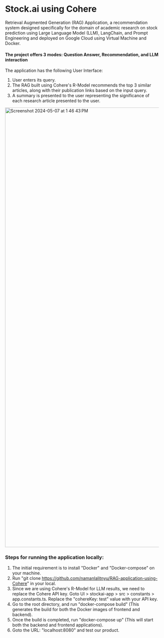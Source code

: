 # Stock.ai using Cohere
Retrieval Augmented Generation (RAG) Application, a recommendation system designed specifically for the domain of academic research on stock prediction using Large Language Model (LLM), LangChain, and Prompt Engineering and deployed on Google Cloud using Virtual Machine and Docker.

#### The project offers 3 modes: Question Answer, Recommendation, and LLM interaction
The application has the following User Interface:
1. User enters its query.
2. The RAG built using Cohere's R-Model recommends the top 3 similar articles, along with their publication links based on the input query.
3. A summary is presented to the user representing the significance of each research article presented to the user.

<img width="1440" alt="Screenshot 2024-05-07 at 1 46 43 PM" src="https://github.com/namanlalitnyu/Stockmarket.ai/assets/149608140/1d5cb5a8-7090-4551-b56b-d2ab5836bc62">


### Steps for running the application locally:
1. The initial requirement is to install "Docker" and "Docker-compose" on your machine.
2. Run "git clone https://github.com/namanlalitnyu/RAG-application-using-Cohere" in your local.
3. Since we are using Cohere's R-Model for LLM results, we need to replace the Cohere API key. Goto UI > stockai-app > src > constants > app.constants.ts. Replace the "cohereKey: test" value with your API key.
4. Go to the root directory, and run "docker-compose build" (This generates the build for both the Docker images of frontend and backend).
5. Once the build is completed, run "docker-compose up" (This will start both the backend and frontend applications).
6. Goto the URL: "localhost:8080" and test our product.



